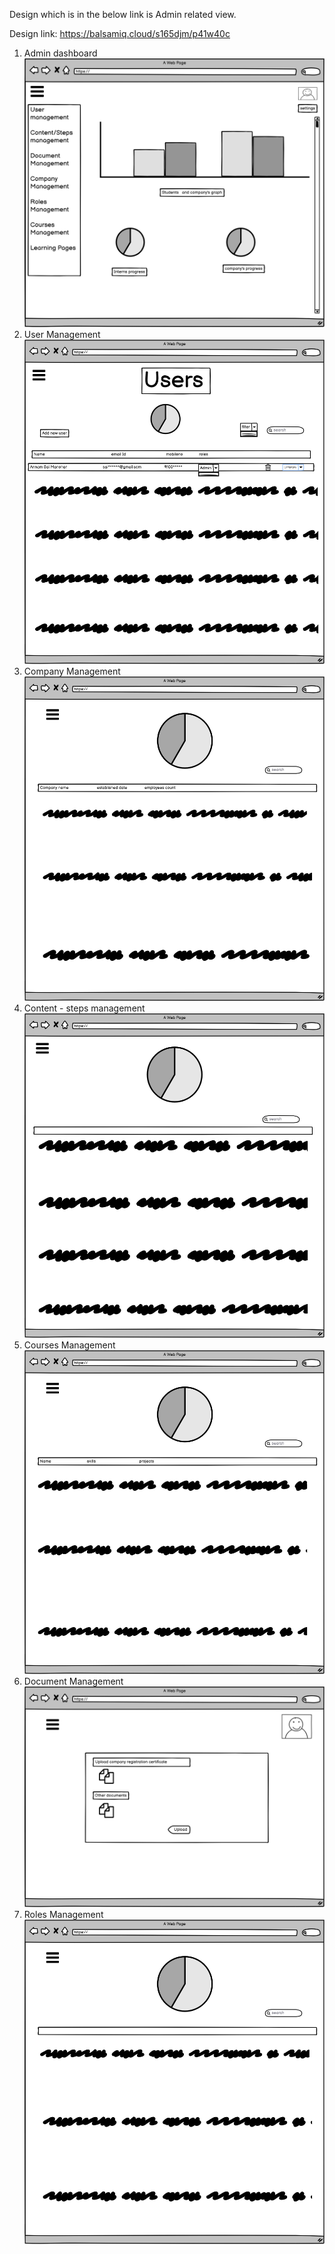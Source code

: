 Design which is in the below link is Admin related view.

Design link: https://balsamiq.cloud/s165djm/p41w40c 

1. Admin dashboard  
   ![Admin dashboard](admin_dashboard.png)
2. User Management  
   ![User Management](user_management.png)
3. Company Management  
   ![Company Management](company_management.png)
4. Content - steps management  
   ![Content Steps management](content_steps_management.png)
5. Courses Management  
   ![Courses Management](courses_management.png)
6. Document Management  
   ![Document Management](document_management.png)
7. Roles Management  
   ![Roles Management](roles_management.png)
